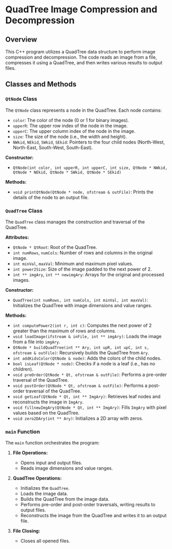 # QuadTree Image Compression and Decompression

## Overview

This C++ program utilizes a QuadTree data structure to perform image compression and decompression. The code reads an image from a file, compresses it using a QuadTree, and then writes various results to output files.

## Classes and Methods

### `QtNode` Class

The `QtNode` class represents a node in the QuadTree. Each node contains:

- `color`: The color of the node (0 or 1 for binary images).
- `upperR`: The upper row index of the node in the image.
- `upperC`: The upper column index of the node in the image.
- `size`: The size of the node (i.e., the width and height).
- `NWkid`, `NEkid`, `SWkid`, `SEkid`: Pointers to the four child nodes (North-West, North-East, South-West, South-East).

**Constructor:**

- `QtNode(int color, int upperR, int upperC, int size, QtNode * NWkid, QtNode * NEkid, QtNode * SWkid, QtNode * SEkid)`

**Methods:**

- `void printQtNode(QtNode * node, ofstream & outFile)`: Prints the details of the node to an output file.

### `QuadTree` Class

The `QuadTree` class manages the construction and traversal of the QuadTree.

**Attributes:**

- `QtNode * QtRoot`: Root of the QuadTree.
- `int numRows`, `numCols`: Number of rows and columns in the original image.
- `int minVal`, `maxVal`: Minimum and maximum pixel values.
- `int power2Size`: Size of the image padded to the next power of 2.
- `int ** imgAry`, `int ** newimgAry`: Arrays for the original and processed images.

**Constructor:**

- `QuadTree(int numRows, int numCols, int minVal, int maxVal)`: Initializes the QuadTree with image dimensions and value ranges.

**Methods:**

- `int computePower2(int r, int c)`: Computes the next power of 2 greater than the maximum of rows and columns.
- `void loadImage(ifstream & inFile, int ** imgAry)`: Loads the image from a file into `imgAry`.
- `QtNode * buildQuadTree(int ** Ary, int upR, int upC, int s, ofstream & outFile)`: Recursively builds the QuadTree from `Ary`.
- `int addKidsColor(QtNode & node)`: Adds the colors of the child nodes.
- `bool isLeaf(QtNode * node)`: Checks if a node is a leaf (i.e., has no children).
- `void preOrder(QtNode * Qt, ofstream & outFile)`: Performs a pre-order traversal of the QuadTree.
- `void postOrder(QtNode * Qt, ofstream & outFile)`: Performs a post-order traversal of the QuadTree.
- `void getLeaf(QtNode * Qt, int ** ImgAry)`: Retrieves leaf nodes and reconstructs the image in `ImgAry`.
- `void fillnewImgAry(QtNode * Qt, int ** ImgAry)`: Fills `ImgAry` with pixel values based on the QuadTree.
- `void zero2DAry(int ** Ary)`: Initializes a 2D array with zeros.

### `main` Function

The `main` function orchestrates the program:

1. **File Operations:**
   - Opens input and output files.
   - Reads image dimensions and value ranges.

2. **QuadTree Operations:**
   - Initializes the `QuadTree`.
   - Loads the image data.
   - Builds the QuadTree from the image data.
   - Performs pre-order and post-order traversals, writing results to output files.
   - Reconstructs the image from the QuadTree and writes it to an output file.

3. **File Closing:**
   - Closes all opened files.
